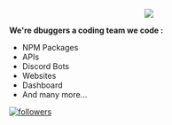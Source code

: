 
<p align="center"> <img src="https://readme-typing-svg.herokuapp.com/?lines=Hello,+we're+debuggers!&center=false&width=300&height=40"> </p>

**We're dbuggers a coding team we code :**<br>
- NPM Packages<br>
- APIs<br>
- Discord Bots<br>
- Websites<br>
- Dashboard<br>
- And many more...

<a href="https://github.com/dbuggers1"> <img alt="followers" title="Follow Me" src="https://img.shields.io/github/followers/dbuggers1?color=000001&labelColor=1155ba&style=for-the-badge&logo=github&label=Follow%20me" /></a>
